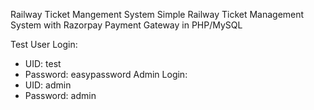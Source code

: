 Railway Ticket Mangement System
Simple Railway Ticket Management System with Razorpay Payment Gateway in PHP/MySQL

Test User Login:
- UID: test
- Password: easypassword
Admin Login:
- UID: admin
- Password: admin





